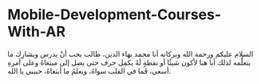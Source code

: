 # Mobile-Development-Courses-With-AR
السلام عليكم ورحمة الله وبركاته
أنا محمد بهاء الدين، طالب يحب أنْ يدرس ويشارِك ما يتعلَّمه لذلك أنا هنا لأكون شيئًا أو نقطةٍ لَهُ يكمِل حرف حتى يصل إلى مبتغاهُ
وعلى أمرهِ أسعى، فَما في القلب سواهُ، ويعلمُ ما أبتغاهُ، حبيبي يا الله.
